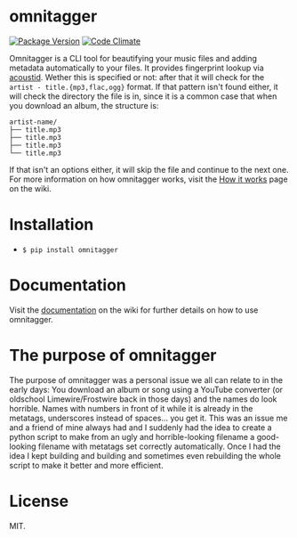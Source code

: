 # omnitagger

[![Package Version](https://img.shields.io/pypi/v/omnitagger.svg)](https://pypi.python.org/pypi/omnitagger)
[![Code Climate](https://codeclimate.com/github/muts/omnitagger/badges/gpa.svg)](https://codeclimate.com/github/muts/omnitagger)

Omnitagger is a CLI tool for beautifying your music files and adding metadata
automatically to your files. It provides fingerprint lookup via
[acoustid](https://github.com/beetbox/pyacoustid). Wether this is specified or
not: after that it will check for the `artist - title.{mp3,flac,ogg}` format.
If that pattern isn't found either, it will check the directory the file is in,
since it is a common case that when you download an album, the structure is:

```
artist-name/
├── title.mp3
├── title.mp3
├── title.mp3
└── title.mp3
```

If that isn't an options either, it will skip the file and continue to the next
one. For more information on how omnitagger works, visit the
[How it works](https://github.com/muts/omnitagger/wiki/How-it-works) page on the wiki.

# Installation
- `$ pip install omnitagger`

# Documentation
Visit the [documentation](https://github.com/muts/omnitagger/wiki/Documentation)
on the wiki for further details on how to use omnitagger.

# The purpose of omnitagger
The purpose of omnitagger was a personal issue we all can relate to in the early days:
You download an album or song using a YouTube converter
(or oldschool Limewire/Frostwire back in those days) and the names do look
horrible. Names with numbers in front of it while it is already in the metatags,
underscores instead of spaces... you get it. This was an issue me and a friend
of mine always had and I suddenly had the idea to create a python script to make
from an ugly and horrible-looking filename a good-looking filename with metatags
set correctly automatically. Once I had the idea I kept building and building
and sometimes even rebuilding the whole script to make it better and more
efficient.

# License

MIT.
